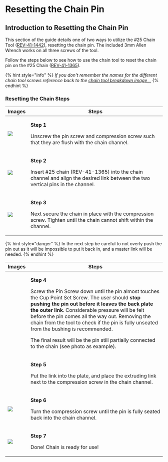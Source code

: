 # Resetting the Chain Pin

## Introduction to Resetting the Chain Pin

This section of the guide details one of two ways to utilize the #25 Chain Tool ([REV-41-1442](https://www.revrobotics.com/rev-41-1442/)), resetting the chain pin. The included 3mm Allen Wrench works on all three screws of the tool.

Follow the steps below to see how to use the chain tool to reset the chain pin on the #25 Chain ([REV-41-1365](https://www.revrobotics.com/rev-41-1365/)).&#x20;

{% hint style="info" %}
_If you don't remember the names for the different chain tool screws reference back to the_ [_chain tool breakdown image_](broken-reference)__
{% endhint %}

### Resetting the Chain Steps

| Images                                                                                                                                                                                     | Steps                                                                                                                                                               |
| ------------------------------------------------------------------------------------------------------------------------------------------------------------------------------------------ | ------------------------------------------------------------------------------------------------------------------------------------------------------------------- |
| ![](https://2589213514-files.gitbook.io/\~/files/v0/b/gitbook-legacy-files/o/assets%2F15mm%2F-M8HeUvYNA-VVA3OyqfO%2F-M8HfLAAC9f2Q8-xdnPI%2F8.jpeg?generation=1590524995430577\&alt=media)  | <p><strong>Step 1</strong></p><p>Unscrew the pin screw and compression screw such that they are flush with the chain channel.</p>                                   |
| ![](https://2589213514-files.gitbook.io/\~/files/v0/b/gitbook-legacy-files/o/assets%2F15mm%2F-M8HeUvYNA-VVA3OyqfO%2F-M8HfLABr\_-LAtaMM4s1%2F9.jpeg?generation=1590524995408895\&alt=media) | <p><strong>Step 2</strong></p><p>Insert #25 chain (REV-41-1365) into the chain channel and align the desired link between the two vertical pins in the channel.</p> |
| ![](https://2589213514-files.gitbook.io/\~/files/v0/b/gitbook-legacy-files/o/assets%2F15mm%2F-M8HeUvYNA-VVA3OyqfO%2F-M8HfLAC6a6OkGtRtHnJ%2F10.jpeg?generation=1590524995392102\&alt=media) | <p><strong>Step 3</strong></p><p>Next secure the chain in place with the compression screw. Tighten until the chain cannot shift within the channel.</p>            |

{% hint style="danger" %}
In the next step be careful to not overly push the pin out as it will be impossible to put it back in, and a master link will be needed.
{% endhint %}

| Images                                                                                                                                                                                                                                                                                                                 | **Steps**                                                                                                                                                                                                                                                                                                                                                                                                                                                                                                            |
| ---------------------------------------------------------------------------------------------------------------------------------------------------------------------------------------------------------------------------------------------------------------------------------------------------------------------- | -------------------------------------------------------------------------------------------------------------------------------------------------------------------------------------------------------------------------------------------------------------------------------------------------------------------------------------------------------------------------------------------------------------------------------------------------------------------------------------------------------------------- |
| <img src="https://2589213514-files.gitbook.io/~/files/v0/b/gitbook-legacy-files/o/assets%2F-M5yw0n8IneF5-9ybLjT%2F-M8YJRcC-3fJjCpgwlMo%2F-M8kNClHmNdVvmHxGxCe%2Fassets_15mm_-M8HeUvYNA-VVA3OyqfO_-M8HfLADOCmUwqXm4w7l_11.jpeg?alt=media&#x26;token=617ed8ca-0128-4696-88ec-957b15586edd" alt="" data-size="original">  | <p><strong>Step 4</strong></p><p>Screw the Pin Screw down until the pin almost touches the Cup Point Set Screw. The user should <strong>stop pushing the pin out before it leaves the back plate the outer link</strong>. Considerable pressure will be felt before the pin comes all the way out. Removing the chain from the tool to check if the pin is fully unseated from the bushing is recommended.</p><p>The final result will be the pin still partially connected to the chain (see photo as example).</p> |
|  <img src="https://2589213514-files.gitbook.io/~/files/v0/b/gitbook-legacy-files/o/assets%2F-M5yw0n8IneF5-9ybLjT%2F-M8YJRcC-3fJjCpgwlMo%2F-M8kMkPaUGJdI-lbu7PN%2Fimage.png?alt=media&#x26;token=d3d3384d-024c-451d-9d8e-3e3ff32906db" alt="" data-size="original">                                                     | <p><strong>Step 5</strong></p><p>Put the link into the plate, and place the extruding link next to the compression screw in the chain channel.</p>                                                                                                                                                                                                                                                                                                                                                                   |
| ![](https://2589213514-files.gitbook.io/\~/files/v0/b/gitbook-legacy-files/o/assets%2F15mm%2F-M8HeUvYNA-VVA3OyqfO%2F-M8HfLAFYHsF6JXAEbX3%2F13.jpeg?generation=1590524995420480\&alt=media)                                                                                                                             | <p><strong>Step 6</strong></p><p>Turn the compression screw until the pin is fully seated back into the chain channel.</p>                                                                                                                                                                                                                                                                                                                                                                                           |
| ![](https://2589213514-files.gitbook.io/\~/files/v0/b/gitbook-legacy-files/o/assets%2F15mm%2F-M8HeUvYNA-VVA3OyqfO%2F-M8HfLAG8bvhM6Ul5ZFS%2F14.jpeg?generation=1590524995441052\&alt=media)                                                                                                                             | <p><strong>Step 7</strong></p><p>Done! Chain is ready for use!</p>                                                                                                                                                                                                                                                                                                                                                                                                                                                   |
